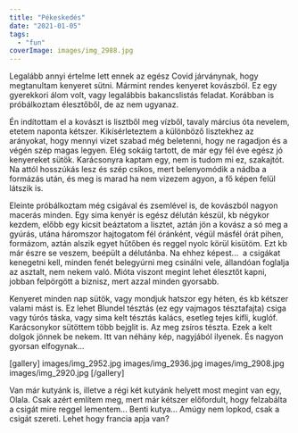 ```yaml
---
title: "Pékeskedés"
date: "2021-01-05"
tags: 
  - "fun"
coverImage: images/img_2988.jpg
---
```


Legalább annyi értelme lett ennek az egész Covid járványnak, hogy megtanultam kenyeret sütni. Mármint rendes kenyeret kovászból. Ez egy gyerekkori álom volt, vagy legalábbis bakancslistás feladat. Korábban is próbálkoztam élesztőből, de az nem ugyanaz.

Én indítottam el a kovászt is lisztből meg vízből, tavaly március óta nevelem, etetem naponta kétszer. Kikísérleteztem a különböző lisztekhez az arányokat, hogy mennyi vizet szabad még beletenni, hogy ne ragadjon és a végén szép magas legyen. Elég sokáig tartott, de már egy fél éve egész jó kenyereket sütök. Karácsonyra kaptam egy, nem is tudom mi ez, szakajtót. Na attól hosszúkás lesz és szép csíkos, mert belenyomódik a nádba a formázás után, és meg is marad ha nem vizezem agyon, a fő képen felül látszik is.

Eleinte próbálkoztam még csigával és zsemlével is, de kovászból nagyon macerás minden. Egy sima kenyér is egész délután készül, kb négykor kezdem, előbb egy kicsit beáztatom a lisztet, aztán jön a kovász a só meg a gyúrás, utána háromszor hajtogatom fél óránként, végül másfél órát pihen, formázom, aztán alszik egyet hűtőben és reggel nyolc körül kisütöm. Ezt kb már észre se veszem, beépült a délutánba. Na ehhez képest...  a csigákat kenegetni kell, minden fenét belegyúrni meg csinálni vele, állandóan foglalja az asztalt, nem nekem való. Mióta viszont megint lehet élesztőt kapni, jobban felpörgött a biznisz, mert azzal minden gyorsabb.

Kenyeret minden nap sütök, vagy mondjuk hatszor egy héten, és kb kétszer valami mást is. Ez lehet Blundel tésztás (ez egy vajmagos tésztafajta) csiga vagy túrós táska, vagy sima kelt tésztás kalács, esetleg tejes kifli, kuglóf. Karácsonykor sütöttem több bejglit is. Az meg zsíros tészta. Ezek a kelt dolgok jönnek be nekem. Itt van néhány kép, nagyjából ilyenek. És nagyon gyorsan elfogynak...

[gallery]
  images/img_2952.jpg
  images/img_2936.jpg
  images/img_2908.jpg
  images/img_2920.jpg
[/gallery]

Van már kutyánk is, illetve a régi két kutyánk helyett most megint van egy, Olala. Csak azért említem meg, mert már kétszer előfordult, hogy felzabálta a csigát mire reggel lementem... Benti kutya... Amúgy nem lopkod, csak a csigát szereti. Lehet hogy francia apja van?
